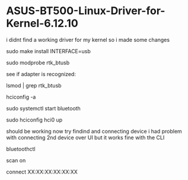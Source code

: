 # ASUS-BT500-Linux-Driver-for-Kernel-6.12.10
i didnt find a working driver for my kernel so i made some changes


sudo make install INTERFACE=usb

sudo modprobe rtk_btusb

see if adapter is recognized:

lsmod | grep rtk_btusb

hciconfig -a

sudo systemctl start bluetooth

sudo hciconfig hci0 up




should be working now try findind and connecting device 
i had problem with connecting 2nd device over UI but it works fine with the CLI

bluetoothctl

scan on

connect XX:XX:XX:XX:XX:XX



